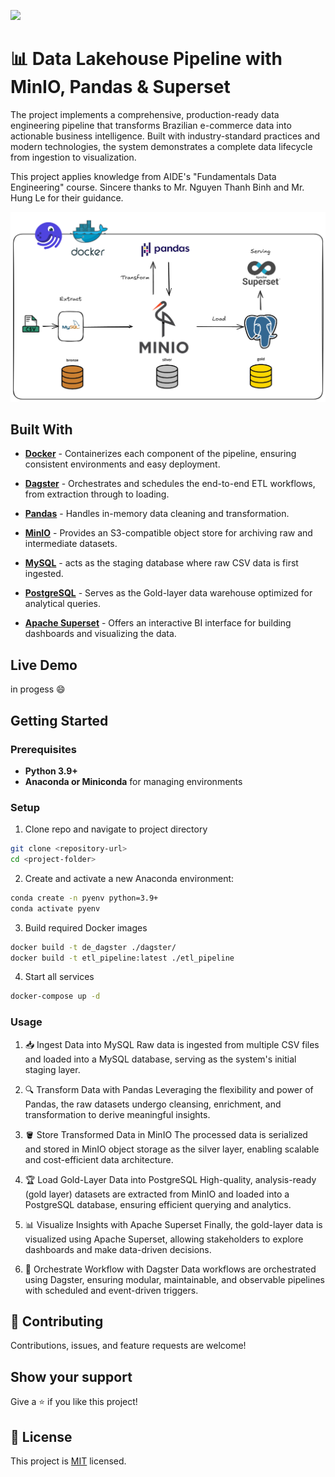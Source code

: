 ![](https://img.shields.io/badge/Microverse-blueviolet)

# 📊 Data Lakehouse Pipeline with MinIO, Pandas & Superset

The project implements a comprehensive, production-ready data engineering pipeline that transforms Brazilian e-commerce data into actionable business intelligence. Built with industry-standard practices and modern technologies, the system demonstrates a complete data lifecycle from ingestion to visualization.

This project applies knowledge from AIDE's "Fundamentals Data Engineering" course. Sincere thanks to Mr. Nguyen Thanh Binh and Mr. Hung Le for their guidance.

![Architecture Overview](demo/structure.png)

## Built With

- **[Docker](https://www.docker.com/)** - Containerizes each component of the pipeline, ensuring consistent environments and easy deployment.

- **[Dagster](https://dagster.io/)** - Orchestrates and schedules the end-to-end ETL workflows, from extraction through to loading.

- **[Pandas](https://pandas.pydata.org/)** - Handles in-memory data cleaning and transformation.

- **[MinIO](https://min.io/)** - Provides an S3-compatible object store for archiving raw and intermediate datasets.

- **[MySQL](https://www.mysql.com/)** - acts as the staging database where raw CSV data is first ingested.

- **[PostgreSQL](https://www.postgresql.org/)** - Serves as the Gold-layer data warehouse optimized for analytical queries.

- **[Apache Superset](https://superset.apache.org/)** - Offers an interactive BI interface for building dashboards and visualizing the data.

## Live Demo 

in progess :smile:


## Getting Started


### Prerequisites
- **Python 3.9+**  
- **Anaconda or Miniconda** for managing environments
### Setup

1. Clone repo and navigate to project directory
```bash  
git clone <repository-url>  
cd <project-folder>
```
2. Create and activate a new Anaconda environment:
```bash
conda create -n pyenv python=3.9+
conda activate pyenv
```
3. Build required Docker images
```bash
docker build -t de_dagster ./dagster/
docker build -t etl_pipeline:latest ./etl_pipeline
```
4. Start all services
```bash
docker-compose up -d
```

### Usage
1. 📥 Ingest Data into MySQL
Raw data is ingested from multiple CSV files and loaded into a MySQL database, serving as the system's initial staging layer.

2. 🔍 Transform Data with Pandas
Leveraging the flexibility and power of Pandas, the raw datasets undergo cleansing, enrichment, and transformation to derive meaningful insights.

3. 🪣 Store Transformed Data in MinIO
The processed data is serialized and stored in MinIO object storage as the silver layer, enabling scalable and cost-efficient data architecture.

4. 🏆 Load Gold-Layer Data into PostgreSQL
High-quality, analysis-ready (gold layer) datasets are extracted from MinIO and loaded into a PostgreSQL database, ensuring efficient querying and analytics.

5. 📊 Visualize Insights with Apache Superset
Finally, the gold-layer data is visualized using Apache Superset, allowing stakeholders to explore dashboards and make data-driven decisions.

6. 🔁 Orchestrate Workflow with Dagster
Data workflows are orchestrated using Dagster, ensuring modular, maintainable, and observable pipelines with scheduled and event-driven triggers.





## 🤝 Contributing

Contributions, issues, and feature requests are welcome!


## Show your support

Give a ⭐️ if you like this project!


## 📝 License

This project is [MIT](./MIT.md) licensed.